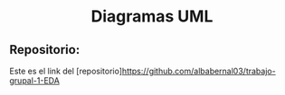 <h1 align="center">	Diagramas UML</h1>

<h2>Repositorio:</h2>

Este es el link del [repositorio]https://github.com/albabernal03/trabajo-grupal-1-EDA
